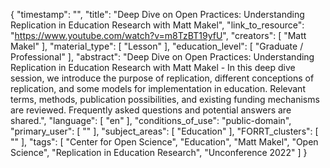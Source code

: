 {
    "timestamp": "",
    "title": "Deep Dive on Open Practices: Understanding Replication in Education Research with Matt Makel",
    "link_to_resource": "https://www.youtube.com/watch?v=m8TzBT19yfU",
    "creators": [
        "Matt Makel"
    ],
    "material_type": [
        "Lesson"
    ],
    "education_level": [
        "Graduate / Professional"
    ],
    "abstract": "Deep Dive on Open Practices: Understanding Replication in Education Research with Matt Makel - In this deep dive session, we introduce the purpose of replication, different conceptions of replication, and some models for implementation in education. Relevant terms, methods, publication possibilities, and existing funding mechanisms are reviewed. Frequently asked questions and potential answers are shared.",
    "language": [
        "en"
    ],
    "conditions_of_use": "public-domain",
    "primary_user": [
        ""
    ],
    "subject_areas": [
        "Education"
    ],
    "FORRT_clusters": [
        ""
    ],
    "tags": [
        "Center for Open Science",
        "Education",
        "Matt Makel",
        "Open Science",
        "Replication in Education Research",
        "Unconference 2022"
    ]
}